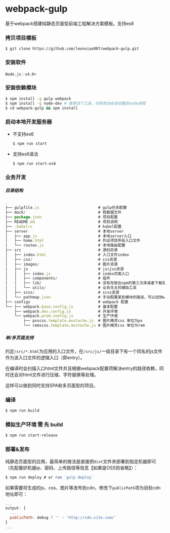 # webpack-gulp

基于webpack搭建纯静态页面型前端工程解决方案模板。支持es6

### 拷贝项目模板
	$ git clone https://github.com/leonxiao007/webpack-gulp.git

### 安装软件
	Node.js：v4.0+

### 安装依赖模块

``` bash
$ npm install -g gulp webpack
$ npm install -g node-dev # 推荐这个工具，代码改动会自动重启node进程
$ cd webpack-gulp && npm install
```

### 启动本地开发服务器

- 不支持es6

    ``` bash
    $ npm run start
    ```

- 支持es6语法

    ``` bash
    $ npm run start-es6
    ```

### 业务开发

##### 目录结构

``` js
.
├── gulpfile.js                          # gulp任务配置
├── mock/                                # 假数据文件
├── package.json                         # 项目配置
├── README.md                            # 项目说明
├── .babelrc                             # babel配置
├── server                               # 本地server
│   ├── app.js                           # 本地server入口
│   ├── home.html                        # 列出项目所有入口文件
│   └── routes.js                        # 本地路由配置
├── src                                  # 源码目录
│   ├── index.html                       # 入口文件index
│   ├── css/                             # css资源
│   ├── images/                          # 图片资源
│   ├── js                               # js&jsx资源
│   │   ├── index.js                     # index页面入口
│   │   ├── components/                  # 组件
│   │   ├── lib/                         # 没有存放在npm的第三方库或者下载存放到本地的基础库，如jQuery、Zepto、React等
│   │   └── utils/                       # 业务无关的辅助工具
│   ├── scss/                            # scss资源
│   └── pathmap.json                     # 手动配置某些模块的路径，可以加快webpack的编译速度
├── configs                              # webpack 配置
└── ├── webpack.base.config.js           # 基本配置
    ├── webpack.dev.config.js            # 开发环境
    └── webpack.prod.config.js           # 生产环境
        ├── pxscss.template.mustache.js  # 图片精灵css 单位为px
        └── remscss.template.mustache.js # 图片精灵css 单位为rem

```

##### 单/多页面支持

约定`/src/*.html`为应用的入口文件，在`/src/js/`一级目录下有一个同名的js文件作为该入口文件的逻辑入口（即entry）。

在编译时会扫描入口html文件并且根据webpack配置项解决entry的路径依赖，同时还会对html文件进行压缩、字符替换等处理。

这样可以做到同时支持SPA和多页面型的项目。

### 编译

``` bash
$ npm run build
```

### 模拟生产环境 需 先 build

``` bash
$ npm run start-release
```

### 部署&发布

纯静态页面型的应用，最简单的做法是直接把`dist`文件夹部署到指定机器即可（先配置好机器ip、密码、上传路径等信息【如果是OSS则省略】）：

``` js
$ npm run deploy # or run `gulp deploy`
```

如果需要将生成的js、css、图片等发布到cdn，修改下`publicPath`项为目标cdn地址即可：

``` js
...
output: {
  ...
  publicPath: debug ? '' : 'http://cdn.site.com/'
}
...
```
